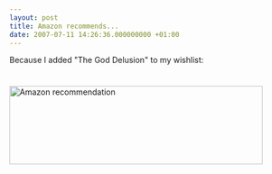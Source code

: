 ```yaml
---
layout: post
title: Amazon recommends...
date: 2007-07-11 14:26:36.000000000 +01:00
---
```

Because I added "The God Delusion" to my wishlist:

<img border="0" vspace="24" align="middle" width="448" src="https://farm2.static.flickr.com/1274/776417964_c5bce59a34_o.jpg" alt="Amazon recommendation" height="139" />
